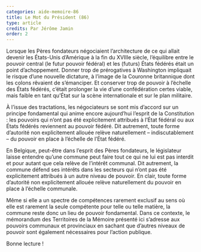 ```yaml
---
categories: aide-memoire-86
title: Le Mot du Président (86)
type: article
credits: Par Jérôme Jamin
order: 2
---
```

Lorsque les Pères fondateurs négociaient l’architecture de ce qui allait devenir les États-Unis d’Amérique à la fin du XVIIIe siècle, l’équilibre entre le pouvoir central (le futur pouvoir fédéral) et les (futurs) États fédérés était un point d’achoppement. Donner trop de prérogatives à Washington impliquait le risque d’une nouvelle dictature, à l’image de la Couronne britannique dont les colons rêvaient de s’émanciper. Et conserver trop de pouvoir à l’échelle des États fédérés, c’était prolonger la vie d’une confédération certes viable, mais faible en tant qu’État sur la scène internationale et sur le plan militaire.

À l’issue des tractations, les négociateurs se sont mis d’accord sur un principe fondamental qui anime encore aujourd’hui l’esprit de la Constitution : les pouvoirs qui n’ont pas été explicitement attribués à l’État fédéral ou aux États fédérés reviennent au pouvoir fédéré. Dit autrement, toute forme d’autorité non explicitement allouée relève naturellement – indiscutablement – du pouvoir en place à l’échelle de l’État fédéré.

En Belgique, peut-être dans l’esprit des Pères fondateurs, le législateur laisse entendre qu’une commune peut faire tout ce qui ne lui est pas interdit et pour autant que cela relève de l’intérêt communal. Dit autrement, la commune défend ses intérêts dans les secteurs qui n’ont pas été explicitement attribués à un autre niveau de pouvoir. En clair, toute forme d’autorité non explicitement allouée relève naturellement du pouvoir en place à l’échelle communale.

Même si elle a un spectre de compétences rarement exclusif au sens où elle est rarement la seule compétente pour telle ou telle matière, la commune reste donc un lieu de pouvoir fondamental. Dans ce contexte, le mémorandum des Territoires de la Mémoire présenté ici s’adresse aux pouvoirs communaux et provinciaux en sachant que d’autres niveaux de pouvoir sont également nécessaires pour l’action publique.

Bonne lecture !
